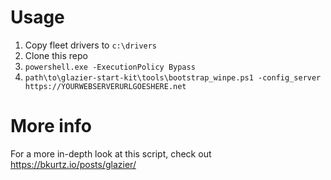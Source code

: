 # Usage

1. Copy fleet drivers to `c:\drivers`
1. Clone this repo
1. `powershell.exe -ExecutionPolicy Bypass`
3. `path\to\glazier-start-kit\tools\bootstrap_winpe.ps1 -config_server https://YOURWEBSERVERURLGOESHERE.net`

# More info

For a more in-depth look at this script, check out https://bkurtz.io/posts/glazier/
